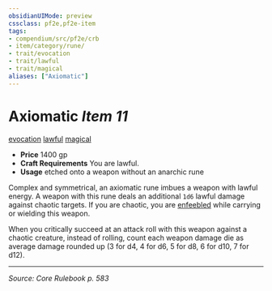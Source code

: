 ```yaml
---
obsidianUIMode: preview
cssclass: pf2e,pf2e-item
tags:
- compendium/src/pf2e/crb
- item/category/rune/
- trait/evocation
- trait/lawful
- trait/magical
aliases: ["Axiomatic"]
---
```

# Axiomatic *Item 11*  
[evocation](evocation.md "Evocation School Trait")  [lawful](lawful.md "Lawful Alignment Trait")  [magical](magical.md "Magical Item Trait")  

- **Price** 1400 gp
- **Craft Requirements** You are lawful.
- **Usage** etched onto a weapon without an anarchic rune

Complex and symmetrical, an axiomatic rune imbues a weapon with lawful energy. A weapon with this rune deals an additional `1d6` lawful damage against chaotic targets. If you are chaotic, you are [enfeebled](conditions.md#Enfeebled) while carrying or wielding this weapon.

When you critically succeed at an attack roll with this weapon against a chaotic creature, instead of rolling, count each weapon damage die as average damage rounded up (3 for d4, 4 for d6, 5 for d8, 6 for d10, 7 for d12).


---
*Source: Core Rulebook p. 583*